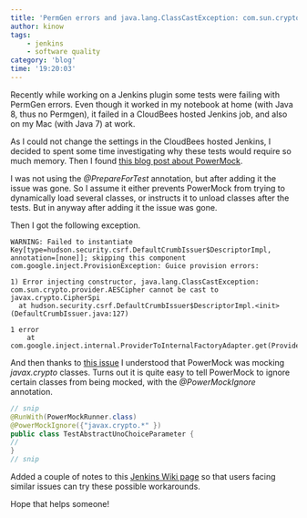 ```yaml
---
title: 'PermGen errors and java.lang.ClassCastException: com.sun.crypto.provider.AESCipher cannot be cast to javax.crypto.CipherSpi running Jenkins plug-in tests with PowerMock'
author: kinow
tags:
    - jenkins
    - software quality
category: 'blog'
time: '19:20:03'
---
```


Recently while working on a Jenkins plugin some tests were failing with PermGen errors.
Even though it worked in my notebook at home (with Java 8, thus no Permgen), it failed
in a CloudBees hosted Jenkins job, and also on my Mac (with Java 7) at work.

As I could not change the settings in the CloudBees hosted Jenkins, I decided to spent some
time investigating why these tests would require so much memory. Then I found
[this blog post about PowerMock](https://angus.nyc/2015/fixing-common-powermock-problems/).

I was not using the *@PrepareForTest* annotation, but after adding it the issue was gone. So I
assume it either prevents PowerMock from trying to dynamically load several classes, or instructs
it to unload classes after the tests. But in anyway after adding it the issue was gone.

Then I got the following exception.

```shell
WARNING: Failed to instantiate Key[type=hudson.security.csrf.DefaultCrumbIssuer$DescriptorImpl, annotation=[none]]; skipping this component
com.google.inject.ProvisionException: Guice provision errors:

1) Error injecting constructor, java.lang.ClassCastException: com.sun.crypto.provider.AESCipher cannot be cast to javax.crypto.CipherSpi
  at hudson.security.csrf.DefaultCrumbIssuer$DescriptorImpl.<init>(DefaultCrumbIssuer.java:127)

1 error
    at com.google.inject.internal.ProviderToInternalFactoryAdapter.get(ProviderToInternalFactoryAdapter.java:52)
```

And then thanks to [this issue](https://github.com/powermock/powermock/issues/294) I understood
that PowerMock was mocking *javax.crypto* classes. Turns out it is quite easy to tell
PowerMock to ignore certain classes from being mocked, with the *@PowerMockIgnore* annotation.

```java
// snip
@RunWith(PowerMockRunner.class)
@PowerMockIgnore({"javax.crypto.*" })
public class TestAbstractUnoChoiceParameter {
//
}
// snip
```

Added a couple of notes to this [Jenkins Wiki page](https://wiki.jenkins-ci.org/display/JENKINS/Mocking+in+Unit+Tests)
so that users facing similar issues can try these possible workarounds.

Hope that helps someone!
